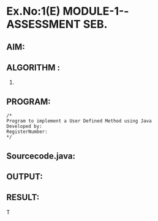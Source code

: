 # Ex.No:1(E)  MODULE-1--ASSESSMENT SEB.

## AIM:

## ALGORITHM :
1.	

## PROGRAM:
 ```
/*
Program to implement a User Defined Method using Java
Developed by: 
RegisterNumber:  
*/
```

## Sourcecode.java:







## OUTPUT:



## RESULT:
T

